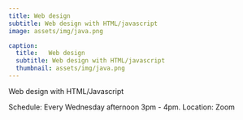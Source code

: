```yaml
---
title: Web design
subtitle: Web design with HTML/javascript
image: assets/img/java.png

caption:
  title:   Web design
  subtitle: Web design with HTML/javascript
  thumbnail: assets/img/java.png
---
```

Web design with HTML/Javascript


Schedule: Every Wednesday afternoon 3pm - 4pm.
Location: Zoom
